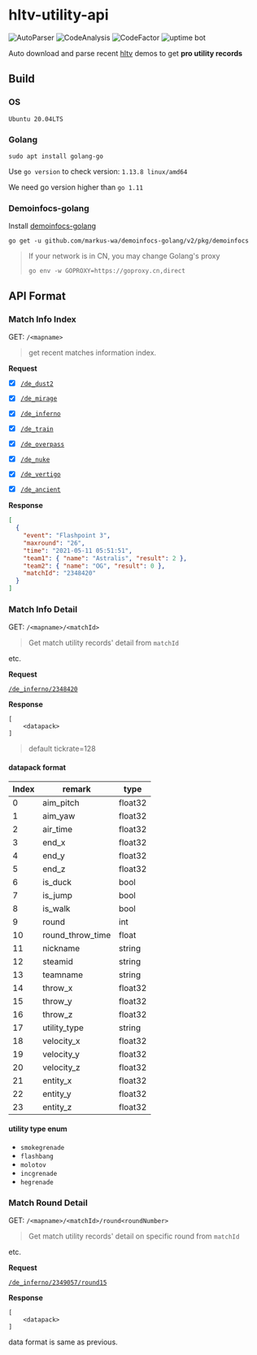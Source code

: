 # hltv-utility-api

![AutoParser](https://github.com/hx-w/hltv-utility-api/workflows/AutoParser/badge.svg)
![CodeAnalysis](https://github.com/hx-w/hltv-utility-api/workflows/CodeAnalysis/badge.svg)
![CodeFactor](https://www.codefactor.io/repository/github/hx-w/hltv-utility-api/badge)
![uptime bot](https://img.shields.io/uptimerobot/ratio/7/m788310337-ea4f6609966b5e058d032d7e)

Auto download and parse recent [hltv](https://hltv.org) demos to get **pro utility records**

## Build

### OS
`Ubuntu 20.04LTS`

### Golang

`sudo apt install golang-go`

Use `go version` to check version: `1.13.8 linux/amd64`

We need go version higher than `go 1.11`

### Demoinfocs-golang

Install [demoinfocs-golang](https://github.com/markus-wa/demoinfocs-golang)

`go get -u github.com/markus-wa/demoinfocs-golang/v2/pkg/demoinfocs`

> If your network is in CN, you may change Golang's proxy
>
> `go env -w GOPROXY=https://goproxy.cn,direct`

## API Format

### Match Info Index

GET: `/<mapname>` 

> get recent matches information index.

**Request**

- [x] [`/de_dust2`](https://api.hx-w.top/de_dust2)
- [x] [`/de_mirage`](https://api.hx-w.top/de_mirage)
- [x] [`/de_inferno`](https://api.hx-w.top/de_inferno)
- [x] [`/de_train`](https://api.hx-w.top/de_train)
- [x] [`/de_overpass`](https://api.hx-w.top/de_overpass)
- [x] [`/de_nuke`](https://api.hx-w.top/de_nuke)
- [x] [`/de_vertigo`](https://api.hx-w.top/de_vertigo)
- [x] [`/de_ancient`](https://api.hx-w.top/de_ancient)


**Response**

```json
[
  {
    "event": "Flashpoint 3",
    "maxround": "26",
    "time": "2021-05-11 05:51:51",
    "team1": { "name": "Astralis", "result": 2 },
    "team2": { "name": "OG", "result": 0 },
    "matchId": "2348420"
  }
]
```

### Match Info Detail

GET: `/<mapname>/<matchId>` 

> Get match utility records' detail from `matchId`

etc.

**Request**

[`/de_inferno/2348420`](https://api.hx-w.top/de_inferno/2348420)

**Response**

```
[
    <datapack>
]
```

> default tickrate=128

#### datapack format

| Index | remark           | type    |
| ----- | ---------------- | ------- |
| 0     | aim_pitch        | float32 |
| 1     | aim_yaw          | float32 |
| 2     | air_time         | float32 |
| 3     | end_x            | float32 |
| 4     | end_y            | float32 |
| 5     | end_z            | float32 |
| 6     | is_duck          | bool    |
| 7     | is_jump          | bool    |
| 8     | is_walk          | bool    |
| 9     | round            | int     |
| 10    | round_throw_time | float   |
| 11    | nickname         | string  |
| 12    | steamid          | string  |
| 13    | teamname         | string  |
| 14    | throw_x          | float32 |
| 15    | throw_y          | float32 |
| 16    | throw_z          | float32 |
| 17    | utility_type     | string  |
| 18    | velocity_x       | float32 |
| 19    | velocity_y       | float32 |
| 20    | velocity_z       | float32 |
| 21    | entity_x         | float32 |
| 22    | entity_y         | float32 |
| 23    | entity_z         | float32 |

#### utility type enum

- `smokegrenade`
- `flashbang`
- `molotov`
- `incgrenade`
- `hegrenade`

### Match Round Detail

GET: `/<mapname>/<matchId>/round<roundNumber>`

> Get match utility records' detail on specific round from `matchId`

etc.

**Request**

[`/de_inferno/2349057/round15`](https://api.hx-w.top/de_inferno/2349057/round15)

**Response**

```
[
    <datapack>
]
```

data format is same as previous.
